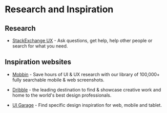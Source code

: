 # Research and Inspiration

## Research

* [StackExchange UX](https://ux.stackexchange.com/) - Ask questions, get help, help other people or search for what you need.

## Inspiration websites
* [Mobbin](https://mobbin.com/browse/web/apps) - Save hours of UI & UX research with our library of 100,000+ fully searchable mobile & web screenshots.

* [Dribble](https://dribbble.com/shots/popular) - the leading destination to find & showcase creative work and home to the world's best design professionals.

* [UI Garage](https://uigarage.net/) - Find specific design inspiration for web, mobile and tablet.